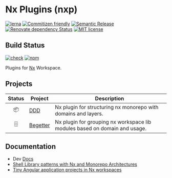 # Nx Plugins (nxp)

[![lerna](https://img.shields.io/badge/maintained%20with-lerna-cc00ff.svg)](https://lerna.js.org/)
[![Commitizen friendly](https://img.shields.io/badge/commitizen-friendly-brightgreen.svg)](http://commitizen.github.io/cz-cli/)
[![Semantic Release](https://img.shields.io/badge/%20%20%F0%9F%93%A6%F0%9F%9A%80-semantic--release-e10079.svg)](https://github.com/semantic-release/semantic-release)
[![Renovate dependency Status](https://img.shields.io/badge/renovate-enabled-brightgreen.svg)](https://renovatebot.com/)
[![MIT license](https://img.shields.io/badge/license-MIT-brightgreen.svg)](https://opensource.org/licenses/MIT)

## Build Status

[![check](https://github.com/xmlking/nxp/workflows/check/badge.svg)](https://github.com/xmlking/nxp/actions?query=workflow%3Acheck)
[![npm](https://img.shields.io/npm/v/@xmlking/ddd)](https://github.com/xmlking/nxp/packages/165973)

Plugins for [Nx](https://nx.dev) Workspace.

## Projects

| Status | Project                      | Description                                                                |
| :----: | ---------------------------- | -------------------------------------------------------------------------- |
|   📦   | [DDD](./libs/ddd/)           | Nx plugin for structuring nx monorepo with domains and layers.             |
|   🗄    | [Begetter](./libs/begetter/) | Nx plugin for grouping nx workspace lib modules based on domain and usage. |

## Documentation

- Dev [Docs](DEVELOPMENT.md)
- [Shell Library patterns with Nx and Monorepo Architectures](https://indepth.dev/the-shell-library-patterns-with-nx-and-monorepo-architectures/)
- [Tiny Angular application projects in Nx workspaces](https://indepth.dev/tiny-angular-application-projects-in-nx-workspaces/)
